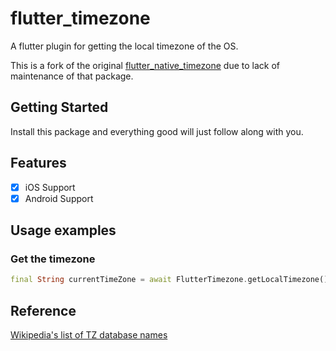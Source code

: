 # flutter_timezone

A flutter plugin for getting the local timezone of the OS.

This is a fork of the original [flutter_native_timezone](https://pub.dev/packages/flutter_native_timezone) due to lack of maintenance of that package.

## Getting Started

Install this package and everything good will just follow along with you.
 
## Features

- [X] iOS Support
- [X] Android Support

## Usage examples

### Get the timezone
```dart
final String currentTimeZone = await FlutterTimezone.getLocalTimezone();
```

## Reference

[Wikipedia's list of TZ database names](https://en.wikipedia.org/wiki/List_of_tz_database_time_zones)
